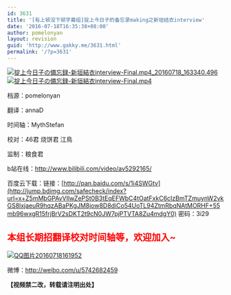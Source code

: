 ```yaml
---
id: 3631
title: '[有上顿没下顿字幕组]掟上今日子的备忘录making之新垣结衣interview'
date: '2016-07-18T16:35:38+08:00'
author: pomelonyan
layout: revision
guid: 'http://www.gakky.me/3631.html'
permalink: '/?p=3631'
---
```


[![掟上今日子の備忘録-新垣結衣interview-Final.mp4_20160718_163340.496](http://www.yui-aragaki.org/wp-content/uploads/2016/07/掟上今日子の備忘録-新垣結衣interview-Final.mp4_20160718_163340.496.jpg)](http://www.yui-aragaki.org/wp-content/uploads/2016/07/掟上今日子の備忘録-新垣結衣interview-Final.mp4_20160718_163340.496.jpg)[![掟上今日子の備忘録-新垣結衣interview-Final.mp4](http://www.yui-aragaki.org/wp-content/uploads/2016/07/掟上今日子の備忘録-新垣結衣interview-Final.mp4.jpg)](http://www.yui-aragaki.org/wp-content/uploads/2016/07/掟上今日子の備忘録-新垣結衣interview-Final.mp4.jpg)

档源：pomelonyan

翻译：annaD

时间轴：MythStefan

校对：46君 烧饼君 江鳥

监制：粮食君

b站在线：<http://www.bilibili.com/video/av5292165/>

百度云下载：链接：[http://pan.baidu.com/s/1i4SWGtv](http://jump.bdimg.com/safecheck/index?url=x+Z5mMbGPAvVIlwZePSt0B3tEqEFWbC4tOatFxkC6cIzBmTZmuynW2vkGS8lxjaeuR9hqzABaPKgJM8jow8D8diCo54UoTL94ZtmRbqNAtMORHF+55mb96wxgR15frjBrV2sDKT2t9cN0JW7pjPTVTA8Zu4mdgY0) 密码：3i29

## **<span style="color: #ff0000;">本组长期招翻译校对时间轴等，欢迎加入~</span>**

[![QQ图片20160718161952](http://www.yui-aragaki.org/wp-content/uploads/2016/07/QQ图片20160718161952.jpg)](http://www.yui-aragaki.org/wp-content/uploads/2016/07/QQ图片20160718161952.jpg)

微博：<http://weibo.com/u/5742682459>

**【视频禁二改，转载请注明出处】**